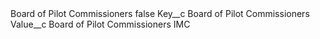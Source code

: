<?xml version="1.0" encoding="UTF-8"?>
<CustomMetadata xmlns="http://soap.sforce.com/2006/04/metadata" xmlns:xsi="http://www.w3.org/2001/XMLSchema-instance" xmlns:xsd="http://www.w3.org/2001/XMLSchema">
    <label>Board of Pilot Commissioners</label>
    <protected>false</protected>
    <values>
        <field>Key__c</field>
        <value xsi:type="xsd:string">Board of Pilot Commissioners</value>
    </values>
    <values>
        <field>Value__c</field>
        <value xsi:type="xsd:string">Board of Pilot Commissioners IMC</value>
    </values>
</CustomMetadata>
